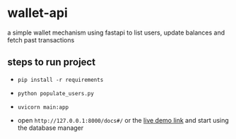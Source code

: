 # wallet-api
a simple wallet mechanism using fastapi to list users, update balances and fetch past transactions

## steps to run project

- `pip install -r requirements`

- `python populate_users.py`

- `uvicorn main:app`

- open `http://127.0.0.1:8000/docs#/` or the [live demo link]() and start using the database manager
